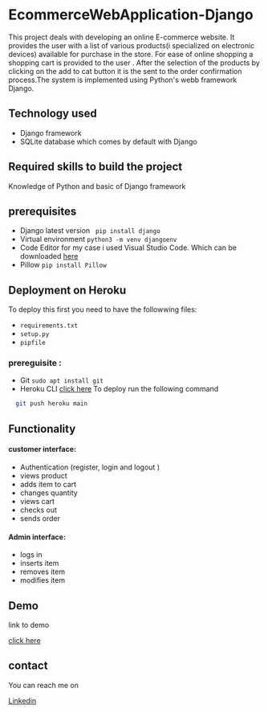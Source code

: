 
# EcommerceWebApplication-Django

This project deals with developing an online E-commerce website. It provides the user with a list of various products(i specialized on electronic devices) available for purchase in the store. For ease of online shopping a shopping cart is provided to the user . After the selection of the products by clicking on the add to cat button it is the sent to the order confirmation process.The system is implemented using Python's webb framework Django.



## Technology used
- Django framework
- SQLite database which comes by default with Django
## Required skills to build the project
Knowledge of Python and basic of Django framework
## prerequisites
- Django latest version ``` pip install django```
- Virtual environment ``` python3 -m venv djangoenv ```
- Code Editor for my case i used Visual Studio Code. Which can be downloaded [here](https://code.visualstudio.com/download)
- Pillow ``` pip install Pillow ```
 

## Deployment on Heroku

To deploy this first you need to have the followwing files:
- ``` requirements.txt ```
- ``` setup.py ```
- ``` pipfile ```
### prereguisite :
- Git ``` sudo apt install git ```
- Heroku CLI [click here](https:devcenter.heroku.com/articles/heroku-cli#install-the-heroku-cli)
 To deploy run the following command

```bash
  git push heroku main 
```


## Functionality
#### customer interface:
- Authentication (register, login and logout )
- views product
- adds item to cart
- changes quantity
- views cart
- checks out 
- sends order
#### Admin interface:
- logs in 
- inserts item
- removes item
- modifies item
## Demo

 link to demo

 [click here](https://fitch-store.herokuapp.com)
## contact
You can reach me on 

[Linkedin](www.linkedin.com/in/shambach-simiyu-587a081a0)